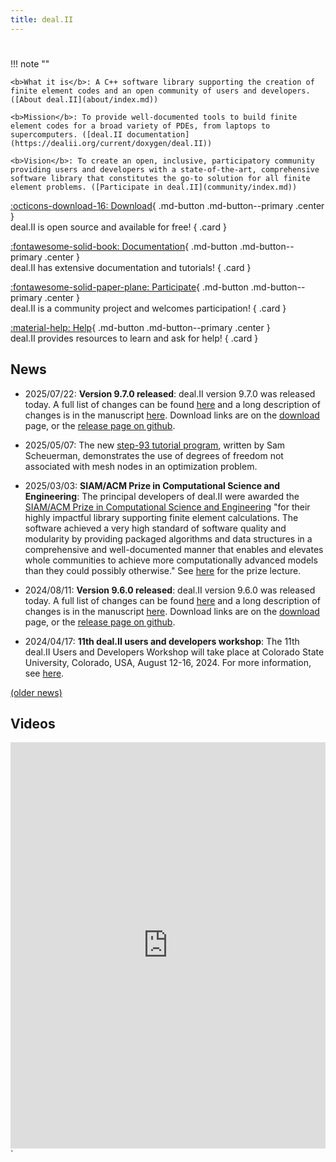 ```yaml
---
title: deal.II
---
```

#

!!! note ""

    <b>What it is</b>: A C++ software library supporting the creation of finite element codes and an open community of users and developers. ([About deal.II](about/index.md))

    <b>Mission</b>: To provide well-documented tools to build finite element codes for a broad variety of PDEs, from laptops to supercomputers. ([deal.II documentation](https://dealii.org/current/doxygen/deal.II))

    <b>Vision</b>: To create an open, inclusive, participatory community providing users and developers with a state-of-the-art, comprehensive software library that constitutes the go-to solution for all finite element problems. ([Participate in deal.II](community/index.md))


<div class="grid" markdown>

[:octicons-download-16: Download](current_release/download.md){ .md-button .md-button--primary .center }<br>
deal.II is open source and available for free!
{ .card }

[:fontawesome-solid-book: Documentation](https://dealii.org/current/doxygen/deal.II){ .md-button .md-button--primary .center }<br>
deal.II has extensive documentation and tutorials!
{ .card }

[:fontawesome-solid-paper-plane: Participate](community/index.md){ .md-button .md-button--primary .center }<br>
deal.II is a community project and welcomes participation!
{ .card }

[:material-help: Help](getting_help/index.md){ .md-button .md-button--primary .center }<br>
deal.II provides resources to learn and ask for help!
{ .card }

</div>

News
----

- 2025/07/22: **Version 9.7.0 released**:
deal.II version 9.7.0 was released today. A full list of changes can be found [here](http://www.dealii.org/developer/doxygen/deal.II/changes_between_9_6_0_and_9_7_0.html) and a long description of changes is in the manuscript [here](https://www.dealii.org/deal97-preprint.pdf). Download links are on the [download](current_release/download.md) page, or the [release page on github](https://github.com/dealii/dealii/releases).

- 2025/05/07: The new [step-93 tutorial program](https://dealii.org/developer/doxygen/deal.II/step_93.html), written
by Sam Scheuerman, demonstrates the use of degrees of freedom not associated with mesh nodes
in an optimization problem.

- 2025/03/03: **SIAM/ACM Prize in Computational Science and Engineering**:
The principal developers of deal.II were awarded the
[SIAM/ACM Prize in Computational Science and
Engineering](https://www.siam.org/programs-initiatives/prizes-awards/major-prizes-lectures/siamacm-prize-in-computational-science-and-engineering/prize-history/)
"for their highly impactful library supporting finite element
calculations. The software achieved a very high standard of software
quality and modularity by providing packaged algorithms and data
structures in a comprehensive and well-documented manner that enables
and elevates whole communities to achieve more computationally
advanced models than they could possibly otherwise." See
<a href="https://www.youtube.com/watch?v=Dv2MOoNn7Z0">here</a> for the prize lecture.

- 2024/08/11: **Version 9.6.0 released**:
deal.II version 9.6.0 was released today. A full list of changes can be found [here](http://www.dealii.org/developer/doxygen/deal.II/changes_between_9_5_2_and_9_6_0.html) and a long description of changes is in the manuscript [here](https://www.dealii.org/deal96-preprint.pdf). Download links are on the [download](current_release/download.md) page, or the [release page on github](https://github.com/dealii/dealii/releases).

- 2024/04/17: **11th deal.II users and developers workshop**:
The 11th deal.II Users and Developers Workshop will take place at Colorado State University, Colorado, USA, August 12-16, 2024. For more information, see [here](https://www.dealii.org/workshop-2024).

[(older news)](about/news.md)

Videos
------

<iframe src='https://cdn.knightlab.com/libs/timeline3/latest/embed/index.html?source=1FYT2_aIxZT4VFJeJDrqAu5out9HwCDwsxWU299e5hlk&font=Default&lang=en&initial_zoom=2&height=650' width='100%' height='650' webkitallowfullscreen mozallowfullscreen allowfullscreen frameborder='0'></iframe>
`
